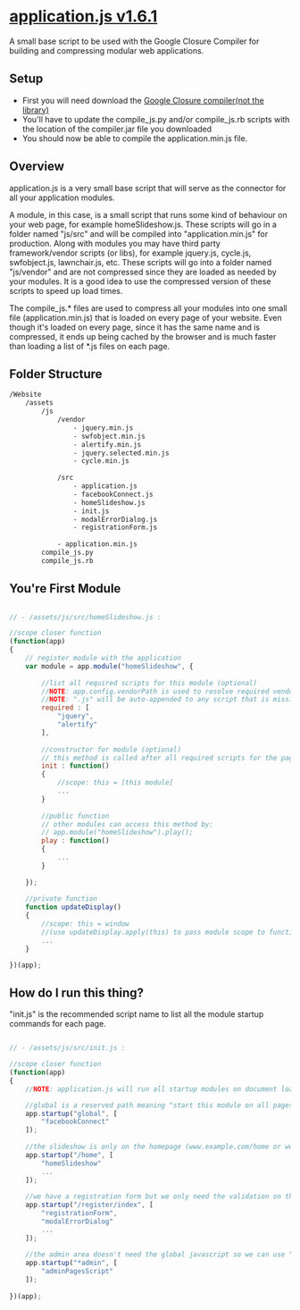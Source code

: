 # [application.js v1.6.1](https://github.com/jasonsavage2/application.js)

A small base script to be used with the Google Closure Compiler for building and compressing modular web applications.

## Setup

* First you will need download the [Google Closure compiler(not the library)](https://developers.google.com/closure/compiler/) 
* You'll have to update the compile_js.py and/or compile_js.rb scripts with the location of the compiler.jar file you downloaded
* You should now be able to compile the application.min.js file.


## Overview

application.js is a very small base script that will serve as the connector for all your application modules. 

A module, in this case, is a small script that runs some kind of behaviour on your web page, for example homeSlideshow.js. 
These scripts will go in a folder named "js/src" and will be compiled into "application.min.js" for production. Along with modules 
you may have third party framework/vendor scripts (or libs), for example jquery.js, cycle.js, swfobject.js, lawnchair.js, etc. 
These scripts will go into a folder named "js/vendor" and are not compressed since they are loaded as needed by your modules. 
It is a good idea to use the compressed version of these scripts to speed up load times.

The compile_js.* files are used to compress all your modules into one small file (application.min.js) that is loaded on every page of your website. Even though it's loaded on every page, since it has the same name and is compressed, 
it ends up being cached by the browser and is much faster than loading a list of *.js files on each page. 


## Folder Structure

```sh
/Website
    /assets
        /js
            /vendor
                - jquery.min.js
                - swfobject.min.js
                - alertify.min.js
                - jquery.selected.min.js
                - cycle.min.js
				
            /src
                - application.js
                - facebookConnect.js
                - homeSlideshow.js
                - init.js
                - modalErrorDialog.js
                - registrationForm.js
				
            - application.min.js
        compile_js.py
        compile_js.rb
```		
	
	
## You're First Module

```js

// - /assets/js/src/homeSlideshow.js :

//scope closer function
(function(app)
{
    // register module with the application
    var module = app.module("homeSlideshow", {
        
        //list all required scripts for this module (optional)
		//NOTE: app.config.vendorPath is used to resolve required vendor paths (default: "/assets/js/vendor")
		//NOTE: ".js" will be auto-appended to any script that is missing an extension
        required : [
            "jquery",
            "alertify"
        ],
        
        //constructor for module (optional)
		// this method is called after all required scripts for the page have loaded, not just this module.
        init : function()
        {
            //scope: this = [this module]
            ...
        }
        
        //public function
		// other modules can access this method by:
		// app.module("homeSlideshow").play();
        play : function()
        {
            ...
        }
        
    });
    
    //private function
    function updateDisplay()
    {
        //scope: this = window 
        //(use updateDisplay.apply(this) to pass module scope to function)
        ...
    }

})(app);

```


## How do I run this thing?

"init.js" is the recommended script name to list all the module startup commands for each page.

```js

// - /assets/js/src/init.js :

//scope closer function
(function(app)
{
	//NOTE: application.js will run all startup modules on document load

	//global is a reserved path meaning "start this module on all pages of my site"
    app.startup("global", [
		"facebookConnect"
	]);
	
	//the slideshow is only on the homepage (www.example.com/home or www.example.com)
	app.startup("/home", [
		"homeSlideshow"
		...
	]);
	
	//we have a registration form but we only need the validation on the form page, not success/thankyou or error pages. (www.example.com/register/index not www.example.com/register/thanks)
	app.startup("/register/index", [
		"registrationForm",
		"modalErrorDialog"
		...
	]);
	
	//the admin area doesn't need the global javascript so we can use "*" to block global script
	app.startup("*admin", [
		"adminPagesScript"
	]);
	
})(app);

```